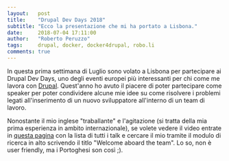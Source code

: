 ```yaml
---
layout:   post
title:    "Drupal Dev Days 2018"
subtitle: "Ecco la presentazione che mi ha portato a Lisbona."
date:     2018-07-04 17:11:00
author:   "Roberto Peruzzo"
tags:     drupal, docker, docker4drupal, robo.li
comments: true
---
```


<p>
  In questa prima settimana di Luglio sono volato a Lisbona per partecipare ai Drupal Dev Days, uno degli eventi europei più interessanti per chi come me lavora con <a href="https://www.drupal.org" target="_blank">Drupal</a>. Quest'anno ho avuto il piacere di poter partecipare come speaker per poter condividere alcune mie idee su come risolvere i problemi legati all'inserimento di un nuovo sviluppatore all'interno di un team di lavoro.
</p>
<p>
  Nonostante il mio inglese "traballante" e l'agitazione (si tratta della mia prima esperienza in ambito internazionale), se volete vedere il video entrate in <a href="https://bit.ly/2MQ4fLB" target="_blank">questa pagina</a> con la lista di tutti i talk e cercare il mio tramite il modulo di ricerca in alto scrivendo il titlo "Welcome aboard the team". Lo so, non è user friendly, ma i Portoghesi son così ;).
</p>
